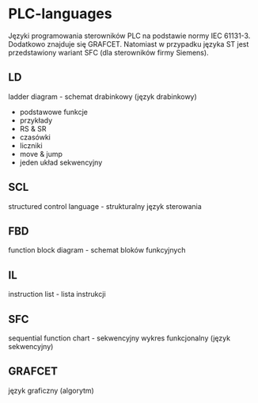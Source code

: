 # PLC-languages
Języki programowania sterowników PLC na podstawie normy IEC 61131-3. Dodatkowo znajduje się GRAFCET. Natomiast w przypadku języka ST jest przedstawiony wariant SFC (dla sterowników firmy Siemens).

## LD
ladder diagram - schemat drabinkowy (język drabinkowy)
* podstawowe funkcje
* przykłady
* RS & SR
* czasówki
* liczniki
* move & jump
* jeden układ sekwencyjny

## SCL
structured control language - strukturalny język sterowania

## FBD
function block diagram - schemat bloków funkcyjnych

## IL
instruction list - lista instrukcji

## SFC
sequential function chart - sekwencyjny wykres funkcjonalny (język sekwencyjny)

## GRAFCET
język graficzny (algorytm)
